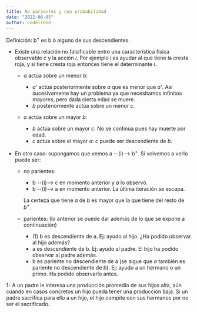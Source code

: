 ```yaml
---
title: No parientes y con probabilidad
date: "2022-06-05"
author: codelrond
---
```


Definición: b<sup>+</sup> es b ó alguno de sus descendientes.

- Existe una relación no falsificable entre una característica física observable _c_ y la acción _i_. Por ejemplo _i_ es ayudar al que tiene la cresta roja, y si tiene cresta roja entonces tiene el determinante _i_.

    - _a_ actúa sobre un menor _b_:

        - _a'_ actúa posteriormente sobre _a_ que es menor que _a'_. Así sucesivamente hay un problema ya que necesitamos infinitos mayores, pero dada cierta edad se muere.
        - _b_ posteriormente actúa sobre un menor _c_.
    
    - _a_ actúa sobre un mayor _b_:

        - _b_ actúa sobre un mayor _c_. No se continúa pues hay muerte por edad.
        - _c_ actúa sobre el mayor _a_: _c_ puede ser descendiente de _b_.

- En otro caso: supongamos que vemos a --(i)--> b<sup>+</sup>. Si volvemos a verlo puede ser:

    - no parientes:

        - b --(i)--> c en momento anterior y _a_ lo observó.
        - b --(i)--> a en momento anterior. La última iteración se escapa.

        La certeza que tiene _a_ de _b_ es mayor que la que tiene del resto de _b<sup>+</sup>_.

    - parientes: (lo anterior se puede dar además de lo que se expone a continuación)

        - (1) b es descendiente de a. Ej: ayudo al hijo. ¿Ha podido observar al hijo además?
        - a es descendiente de b. Ej: ayudo al padre. El hijo ha podido observar al padre además.
        - b es pariente no descendiente de a (se sigue que _a_ también es pariente no descendiente de _b_). Ej: ayudo a un hermano o un primo. Ha podido observarlo antes.

1- A un padre le interesa una producción promedio de sus hijos alta, aún cuando en casos concretos un hijo pueda tener una producción baja. Si un padre sacrifica para ello a un hijo, el hijo compite con sus hermanos por no ser el sacrificado.